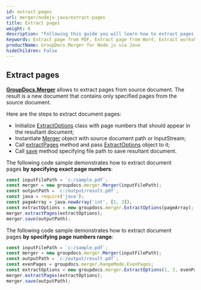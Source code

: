 ```yaml
---
id: extract-pages
url: merger/nodejs-java/extract-pages
title: Extract pages
weight: 6
description: "Following this guide you will learn how to extract pages from PDF, Word, Excel, PowerPoint and many other file types using GroupDocs.Merger for Node.js via Java."
keywords: Extract page from PDF, Extract page from Word, Extract worksheet from Excel, Extract slide from PowerPoint, Extract document pages
productName: GroupDocs.Merger for Node.js via Java
hideChildren: False
---
```

## Extract pages 

[**GroupDocs.Merger**](https://products.groupdocs.com/merger/nodejs-java) allows to extract pages from source document. The result is a new document that contains only specified pages from the source document.

Here are the steps to extract document pages:

*   Initialize [ExtractOptions](https://reference.groupdocs.com/java/merger/com.groupdocs.merger.domain.options/ExtractOptions) class with page numbers that should appear in the resultant document;
*   Instantiate [Merger](https://reference.groupdocs.com/java/merger/com.groupdocs.merger/Merger) object with source document path or InputStream;
*   Call [extractPages](https://reference.groupdocs.com/java/merger/com.groupdocs.merger/Merger#extractPages(com.groupdocs.merger.domain.options.interfaces.IExtractOptions)) method and pass [ExtractOptions](https://reference.groupdocs.com/java/merger/com.groupdocs.merger.domain.options/ExtractOptions) object to it;
*   Call [save](https://reference.groupdocs.com/java/merger/com.groupdocs.merger/Merger#save(java.lang.String)) method specifying file path to save resultant document.

The following code sample demonstrates how to extract document pages **by specifying exact page numbers**:

```js
const inputFilePath = `c:/sample.pdf`;
const merger = new groupdocs.merger.Merger(inputFilePath);
const outputPath = `c:/output/result.pdf`;
const java = require('java');
const pageArray = java.newArray('int', [1, 3]);
const extractOptions = new groupdocs.merger.ExtractOptions(pageArray);
merger.extractPages(extractOptions);
merger.save(outputPath);
```

The following code sample demonstrates how to extract document pages **by specifying page numbers range**:

```js
const inputFilePath = `c:/sample.pdf`;
const merger = new groupdocs.merger.Merger(inputFilePath);
const outputPath = `c:/output/result.pdf`;
const evenPages = groupdocs.merger.RangeMode.EvenPages;
const extractOptions = new groupdocs.merger.ExtractOptions(1, 3, evenPages);
merger.extractPages(extractOptions);
merger.save(outputPath);
```
